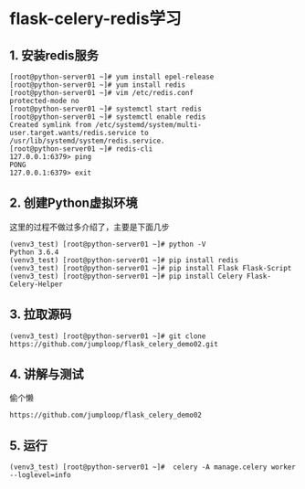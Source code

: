 # flask-celery-redis学习

## 1. 安装redis服务
    [root@python-server01 ~]# yum install epel-release
    [root@python-server01 ~]# yum install redis
    [root@python-server01 ~]# vim /etc/redis.conf
    protected-mode no
    [root@python-server01 ~]# systemctl start redis
    [root@python-server01 ~]# systemctl enable redis
    Created symlink from /etc/systemd/system/multi-user.target.wants/redis.service to /usr/lib/systemd/system/redis.service.
    [root@python-server01 ~]# redis-cli 
    127.0.0.1:6379> ping
    PONG
    127.0.0.1:6379> exit
    
## 2. 创建Python虚拟环境

这里的过程不做过多介绍了，主要是下面几步

    (venv3_test) [root@python-server01 ~]# python -V
    Python 3.6.4
    (venv3_test) [root@python-server01 ~]# pip install redis
    (venv3_test) [root@python-server01 ~]# pip install Flask Flask-Script
    (venv3_test) [root@python-server01 ~]# pip install Celery Flask-Celery-Helper

## 3. 拉取源码

    (venv3_test) [root@python-server01 ~]# git clone https://github.com/jumploop/flask_celery_demo02.git

## 4. 讲解与测试
偷个懒

    https://github.com/jumploop/flask_celery_demo02

## 5. 运行

    (venv3_test) [root@python-server01 ~]#  celery -A manage.celery worker --loglevel=info

